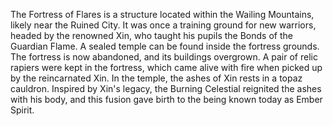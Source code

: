 The Fortress of Flares is a structure located within the Wailing Mountains, likely near the Ruined City. It was once a training ground for new warriors, headed by the renowned Xin, who taught his pupils the Bonds of the Guardian Flame. A sealed temple can be found inside the fortress grounds. The fortress is now abandoned, and its buildings overgrown.
A pair of relic rapiers were kept in the fortress, which came alive with fire when picked up by the reincarnated Xin.
In the temple, the ashes of Xin rests in a topaz cauldron. Inspired by Xin's legacy, the Burning Celestial reignited the ashes with his body, and this fusion gave birth to the being known today as  Ember Spirit.
